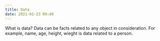 ```yaml
---
title: Data
date: 2021-01-23 09:49
---
```

What is data?
Data can be facts related to any object in consideration. 
For example, name, age, height, wieght is data related to a person. 

